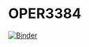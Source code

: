 # OPER3384

[![Binder](https://mybinder.org/badge_logo.svg)](https://mybinder.org/v2/gh/tavlarios/OPER3384/HEAD)
